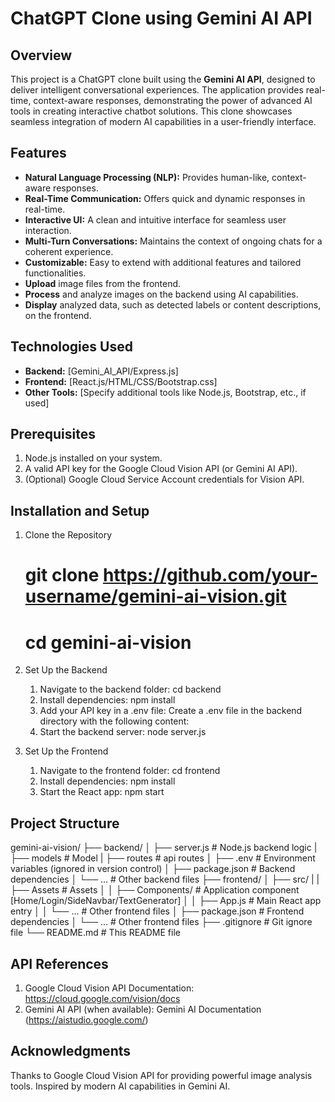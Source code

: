 # ChatGPT Clone using Gemini AI API

## Overview
This project is a ChatGPT clone built using the **Gemini AI API**, designed to deliver intelligent conversational experiences. The application provides real-time, context-aware responses, demonstrating the power of advanced AI tools in creating interactive chatbot solutions. This clone showcases seamless integration of modern AI capabilities in a user-friendly interface.

## Features
- **Natural Language Processing (NLP):** Provides human-like, context-aware responses.
- **Real-Time Communication:** Offers quick and dynamic responses in real-time.
- **Interactive UI:** A clean and intuitive interface for seamless user interaction.
- **Multi-Turn Conversations:** Maintains the context of ongoing chats for a coherent experience.
- **Customizable:** Easy to extend with additional features and tailored functionalities.
- **Upload** image files from the frontend.
- **Process** and analyze images on the backend using AI capabilities.
- **Display** analyzed data, such as detected labels or content descriptions, on the frontend.

## Technologies Used
- **Backend:**  [Gemini_AI_API/Express.js]
- **Frontend:** [React.js/HTML/CSS/Bootstrap.css]
- **Other Tools:** [Specify additional tools like Node.js, Bootstrap, etc., if used]

## Prerequisites
1. Node.js installed on your system.
2. A valid API key for the Google Cloud Vision API (or Gemini AI API).
3. (Optional) Google Cloud Service Account credentials for Vision API.

## Installation and Setup
1. Clone the Repository
    # git clone https://github.com/your-username/gemini-ai-vision.git
    # cd gemini-ai-vision
    
2. Set Up the Backend
    1. Navigate to the backend folder:
        cd backend
    2. Install dependencies:
        npm install
    3. Add your API key in a .env file:
        Create a .env file in the backend directory with the following content:
    4. Start the backend server:
        node server.js

3. Set Up the Frontend
    1. Navigate to the frontend folder:
        cd frontend
    2. Install dependencies:
        npm install
    3. Start the React app:
        npm start

## Project Structure

gemini-ai-vision/
├── backend/
│   ├── server.js         # Node.js backend logic
|   ├── models            # Model
|   ├── routes            # api routes
│   ├── .env              # Environment variables (ignored in version control)
│   ├── package.json      # Backend dependencies
│   └── ...               # Other backend files
├── frontend/
│   ├── src/
|   |   ├── Assets         # Assets
│   │   ├── Components/    # Application component [Home/Login/SideNavbar/TextGenerator]
│   │   ├── App.js         # Main React app entry
│   │   └── ...            # Other frontend files
│   ├── package.json       # Frontend dependencies
│   └── ...                # Other frontend files
├── .gitignore             # Git ignore file
└── README.md              # This README file

## API References
1. Google Cloud Vision API Documentation:
   https://cloud.google.com/vision/docs
2. Gemini AI API (when available):
   Gemini AI Documentation (https://aistudio.google.com/)

## Acknowledgments
Thanks to Google Cloud Vision API for providing powerful image analysis tools.
Inspired by modern AI capabilities in Gemini AI.